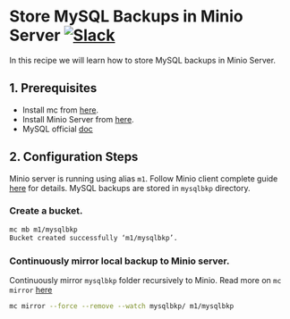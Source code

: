 # Store MySQL Backups in Minio Server [![Slack](https://slack.minio.io/slack?type=svg)](https://slack.minio.io)

In this recipe we will learn how to store MySQL backups in Minio Server.

 
## 1. Prerequisites

* Install mc from [here](https://docs.minio.io/docs/minio-client-quickstart-guide).
* Install Minio Server from [here](https://docs.minio.io/docs/minio ).
* MySQL official [doc](https://dev.mysql.com/doc/)

## 2. Configuration Steps

Minio server is running using alias ``m1``. Follow Minio client complete guide [here](https://docs.minio.io/docs/minio-client-complete-guide) for details. MySQL  backups are stored in ``mysqlbkp`` directory.


### Create a bucket.

```sh
mc mb m1/mysqlbkp
Bucket created successfully ‘m1/mysqlbkp’.
```

### Continuously mirror local backup to Minio server.

Continuously mirror ``mysqlbkp`` folder recursively to Minio. Read more on ``mc mirror`` [here](https://docs.minio.io/docs/minio-client-complete-guide#mirror) 

```sh
mc mirror --force --remove --watch mysqlbkp/ m1/mysqlbkp
```

